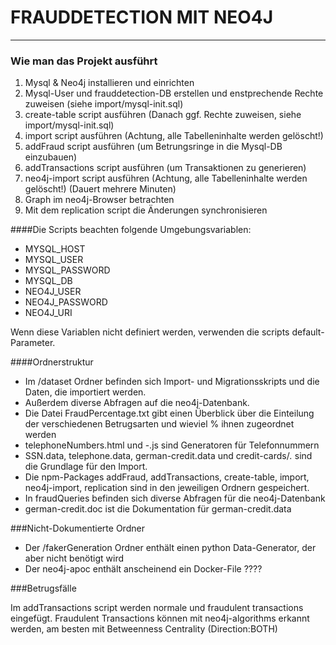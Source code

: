 # FRAUDDETECTION MIT NEO4J
------------------------

### Wie man das Projekt ausführt

1. Mysql & Neo4j installieren und einrichten
2. Mysql-User und frauddetection-DB erstellen und enstprechende Rechte zuweisen (siehe import/mysql-init.sql)
3. create-table script ausführen (Danach ggf. Rechte zuweisen, siehe import/mysql-init.sql)
4. import script ausführen (Achtung, alle Tabelleninhalte werden gelöscht!)
5. addFraud script ausführen (um Betrungsringe in die Mysql-DB einzubauen)
6. addTransactions script ausführen (um Transaktionen zu generieren)
7. neo4j-import script ausführen (Achtung, alle Tabelleninhalte werden gelöscht!) (Dauert mehrere Minuten)
8. Graph im neo4j-Browser betrachten
9. Mit dem replication script die Änderungen synchronisieren


####Die Scripts beachten folgende Umgebungsvariablen:

* MYSQL_HOST
* MYSQL_USER
* MYSQL_PASSWORD
* MYSQL_DB
* NEO4J_USER
* NEO4J_PASSWORD
* NEO4J_URI

Wenn diese Variablen nicht definiert werden, verwenden die scripts default-Parameter.



####Ordnerstruktur

* Im /dataset Ordner befinden sich Import- und Migrationsskripts und die Daten, die importiert werden.
* Außerdem diverse Abfragen auf die neo4j-Datenbank.
* Die Datei FraudPercentage.txt gibt einen Überblick über die Einteilung der verschiedenen Betrugsarten und wieviel % ihnen zugeordnet werden
* telephoneNumbers.html und -.js sind Generatoren für Telefonnummern
* SSN.data, telephone.data, german-credit.data und credit-cards/*.* sind die Grundlage für den Import.
* Die npm-Packages addFraud, addTransactions, create-table, import, neo4j-import, replication sind in den jeweiligen Ordnern gespeichert.
* In fraudQueries befinden sich diverse Abfragen für die neo4j-Datenbank
* german-credit.doc ist die Dokumentation für german-credit.data


###Nicht-Dokumentierte Ordner

 * Der /fakerGeneration Ordner enthält einen python Data-Generator, der aber nicht benötigt wird
 * Der neo4j-apoc enthält anscheinend ein Docker-File ????



###Betrugsfälle

Im addTransactions script werden normale und fraudulent transactions eingefügt.
Fraudulent Transactions können mit neo4j-algorithms erkannt werden, am besten mit Betweenness Centrality (Direction:BOTH)
